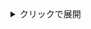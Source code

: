 <details>
  <summary>クリックで展開</summary>
  erDiagram

    m_user {
        VARCHAR(50) userId PK
        VARCHAR(50) mailAddress
        VARCHAR(50) name
        VARCHAR(500) password
        VARCHAR(50) role
        INTEGER point
    }

    m_faculty {
        INT faculty_id PK
        VARCHAR(50) faculty_name
    }

    item {
        VARCHAR(50) itemId PK
        VARCHAR(50) itemName
        INTEGER itemPrice
        VARCHAR(50) ornerName
        VARCHAR(50) ornerId
        VARCHAR(50) message
        BOOLEAN inCart
        BOOLEAN isSold
        BOOLEAN isCompletion
        TIMESTAMP salesDateTime
    }

    order_item {
        VARCHAR(50) orderId PK
        VARCHAR(50) itemId FK
        VARCHAR(50) purchaserId FK
        VARCHAR(50) ornerId FK
        INTEGER priceAtOrder
        TIMESTAMP orderDateTime
    }

    orders {
        VARCHAR(50) orderId PK
        VARCHAR(50) itemId FK
        VARCHAR(50) purchaserId FK
        VARCHAR(50) ornerId FK
        TIMESTAMP orderDateTime
    }

    notification {
        VARCHAR(50) notificationId PK
        VARCHAR(50) itemId FK
        VARCHAR(50) ornerId FK
        VARCHAR(50) purchaserId FK
        VARCHAR(50) content
        VARCHAR(50) type
        BOOLEAN read_
        TIMESTAMP dateTime_
    }

    reservingAppt {
        VARCHAR(50) reservingApptId PK
        VARCHAR(50) itemId FK
        VARCHAR(50) place1

</details>
